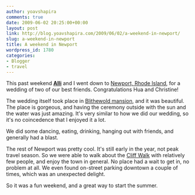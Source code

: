```yaml
---
author: yoavshapira
comments: true
date: 2009-06-02 20:25:00+00:00
layout: post
link: http://blog.yoavshapira.com/2009/06/02/a-weekend-in-newport/
slug: a-weekend-in-newport
title: A weekend in Newport
wordpress_id: 1780
categories:
- Blogger
- travel
---
```


This past weekend **[Alli](http://allisonshapira.com)** and I went down to [Newport, Rhode Island](http://www.gonewport.com/), for a wedding of two of our best friends.  Congratulations Hua and Christine!

  


The wedding itself took place in [Blithewold mansion](http://www.blithewold.org/), and it was beautiful.  The place is gorgeous, and having the ceremony outside with the sun and the water was just amazing.  It's very similar to how we did our wedding, so it's no coincedence that I enjoyed it a lot.

  


We did some dancing, eating, drinking, hanging out with friends, and generally had a blast.

  


The rest of Newport was pretty cool.  It's still early in the year, not peak travel season.  So we were able to walk about the [Cliff Walk](http://www.cliffwalk.com/) with relatively few people, and enjoy the town in general.  No place had a wait to get in, no problem at all.  We even found on-street parking downtown a couple of times, which was an unexpected delight.

  


So it was a fun weekend, and a great way to start the summer.

  

